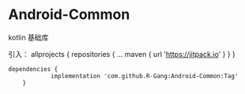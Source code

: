 # Android-Common
 kotlin 基础库


引入：
    allprojects {
    		repositories {
    			...
    			maven { url 'https://jitpack.io' }
    		}
    	}

    dependencies {
    	        implementation 'com.github.R-Gang:Android-Common:Tag'
    	}